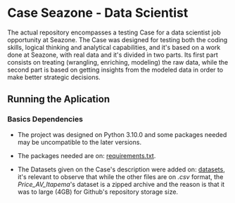 # Case Seazone - Data Scientist

The actual repository encompasses a testing Case for a data scientist job opportunity at Seazone. The Case was designed for testing both the coding skills, logical thinking and analytical capabilities, and it's based on a work done at Seazone, with real data and it's divided in two parts. Its first part consists on treating (wrangling, enriching, modeling) the raw data, while the second part is based on getting insights from the modeled data in order to make better strategic decisions.

## Running the Aplication

### Basics Dependencies

 - The project was designed on Python 3.10.0 and some packages needed may be uncompatible to the later versions.

 - The packages needed are on: [requirements.txt](https://github.com/Andrercouto/SeazoneCase/blob/main/requirements.txt).

 - The Datasets given on the Case's description were added on: [datasets](https://github.com/Andrercouto/SeazoneCase/tree/main/data), it's relevant to observe that while the other files are on *.csv* format, the *Price_AV_Itapema*'s dataset is a zipped archive and the reason is that it was to large (4GB) for Github's repository storage size.